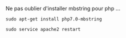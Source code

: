 Ne pas oublier d'installer mbstring pour php ...

```
sudo apt-get install php7.0-mbstring

sudo service apache2 restart 
```